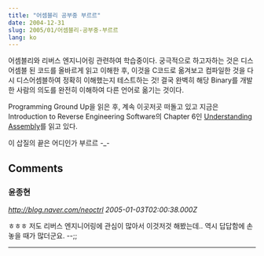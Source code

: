 ```yaml
---
title: "어셈블리 공부중 부르르"
date: 2004-12-31
slug: 2005/01/어셈블리-공부중-부르르
lang: ko
---
```


어셈블리와 리버스 엔지니어링 관련하여 학습중이다. 궁극적으로 하고자하는 것은 디스어셈블 된 코드를 올바르게 읽고 이해한 후, 이것을 C코드로 옮겨보고 컴파일한 것을 다시 디스어셈블하여 정확히 이해했는지 테스트하는 것! 결국 완벽히 해당 Binary를 개발한 사람의 의도를 완전히 이해하여 다른 언어로 옮기는 것이다.

Programming Ground Up을 읽은 후, 계속 이곳저곳 떠돌고 있고 지금은 Introduction to Reverse Engineering Software의 Chapter 6인 [Understanding Assembly](http://www.acm.uiuc.edu/sigmil/RevEng/ch06.html)를 읽고 있다.

이 삽질의 끝은 어디인가 부르르 -_-

## Comments

### 윤종현
*http://blog.naver.com/neoctrl*
*2005-01-03T02:00:38.000Z*

ㅎㅎㅎ 저도 리버스 엔지니어링에 관심이 많아서 이것저것 해봤는데.. 역시 답답함에 손 놓을 때가 많더군요. --;;

---


